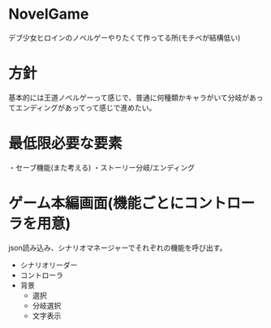 ﻿# NovelGame
デブ少女ヒロインのノベルゲーやりたくて作ってる所(モチベが結構低い)
# 方針
基本的には王道ノベルゲーって感じで、普通に何種類かキャラがいて分岐があってエンディングがあってって感じで進めたい。
# 最低限必要な要素
・セーブ機能(また考える)
・ストーリー分岐/エンディング
# ゲーム本編画面(機能ごとにコントローラを用意)
json読み込み、シナリオマネージャーでそれぞれの機能を呼び出す。
- シナリオリーダー
- コントローラ
- 背景
  - 選択
  - 分岐選択
  - 文字表示


